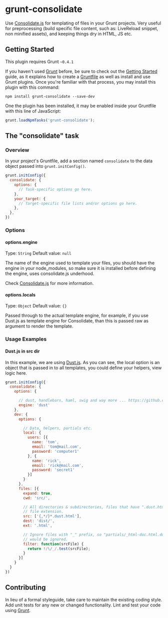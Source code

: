 # grunt-consolidate

  Use [Consolidate.js](https://github.com/visionmedia/consolidate.js/) for templating of files in your Grunt projects.
  Very useful for preprocessing (build specific file content, such as: LiveReload snippet, non minified assets), 
  and keeping things dry in HTML, JS etc.

## Getting Started
This plugin requires Grunt `~0.4.1`

If you haven't used [Grunt](http://gruntjs.com/) before, be sure to check out the [Getting Started](http://gruntjs.com/getting-started) guide, as it explains how to create a [Gruntfile](http://gruntjs.com/sample-gruntfile) as well as install and use Grunt plugins. Once you're familiar with that process, you may install this plugin with this command:

```shell
npm install grunt-consolidate --save-dev
```

One the plugin has been installed, it may be enabled inside your Gruntfile with this line of JavaScript:

```js
grunt.loadNpmTasks('grunt-consolidate');
```

## The "consolidate" task

### Overview
In your project's Gruntfile, add a section named `consolidate` to the data object passed into `grunt.initConfig()`.

```js
grunt.initConfig({
  consolidate: {
    options: {
      // Task-specific options go here.
    },
    your_target: {
      // Target-specific file lists and/or options go here.
    },
  },
})
```

### Options

#### options.engine
Type: `String`
Default value: `null`

The name of the engine used to template your files, you should have the
engine in your node_modules, so make sure it is installed before defining the engine,
uses consolidate.js underhood.

Check [Consolidate.js](https://github.com/visionmedia/consolidate.js/) for more information.

#### options.locals
Type: `Object`
Default value: `{}`

Passed through to the actual template engine, for example, if you use Dust.js as template
engine for Consolidate, than this is passed raw as argument to render the template.


### Usage Examples

#### Dust.js in src dir
In this example, we are using [Dust.js](https://github.com/linkedin/dustjs).
As you can see, the local option is an object that is passed in to all templates,
you could define your helpers, view logic here.

```js
grunt.initConfig({
  consolidate: {
    options: {

      // dust, handlebars, haml, swig and way more ... https://github.com/linkedin/dustjs
      engine: 'dust'
    },
    dev: {
      options: {

        // Data, helpers, partials etc.
        local: {
          users: [{
            name: 'tom',
            email: 'tom@mail.com',
            password: 'computer1'
          }, {
            name: 'rick',
            email: 'rick@mail.com',
            password: 'secret1'
          }]
        }
      },
      files: [{
        expand: true,
        cwd: 'src/',

        // All directories & subdirectories, files that have ".dust.html" in their
        // file extension.
        src: ['{,*/}*.dust.html'],
        dest: 'dist/',
        ext: '.html',

        // Ignore files with "_" prefix, so "partials/_html-doc.html.dust"
        // would be ignored.
        filter: function(srcFile) {
          return !/\/_/.test(srcFile);
        }
      }]
    }
  }
})
```

## Contributing
In lieu of a formal styleguide, take care to maintain the existing coding style. Add unit tests for any new or changed functionality. Lint and test your code using [Grunt](http://gruntjs.com/).